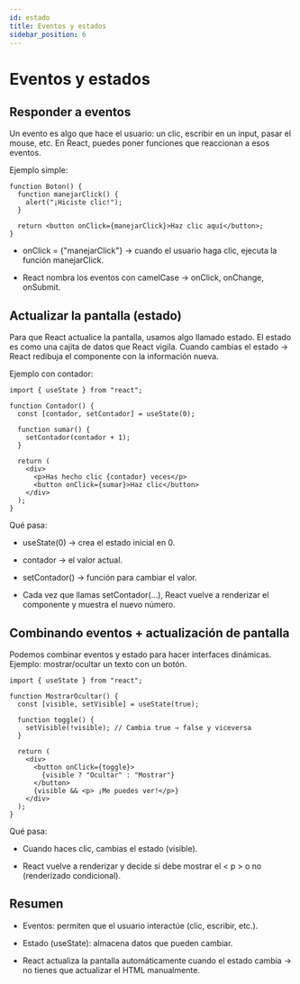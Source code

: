 ```yaml
---
id: estado
title: Eventos y estados
sidebar_position: 6
---
```


# Eventos y estados

## Responder a eventos

Un evento es algo que hace el usuario: un clic, escribir en un input, pasar el mouse, etc.
En React, puedes poner funciones que reaccionan a esos eventos.

Ejemplo simple:

```
function Boton() {
  function manejarClick() {
    alert("¡Hiciste clic!");
  }

  return <button onClick={manejarClick}>Haz clic aquí</button>;
}
```

- onClick = {"manejarClick"} → cuando el usuario haga clic, ejecuta la función manejarClick.

- React nombra los eventos con camelCase → onClick, onChange, onSubmit.


## Actualizar la pantalla (estado)

Para que React actualice la pantalla, usamos algo llamado estado.
El estado es como una cajita de datos que React vigila.
Cuando cambias el estado → React redibuja el componente con la información nueva.

Ejemplo con contador:

```
import { useState } from "react";

function Contador() {
  const [contador, setContador] = useState(0);

  function sumar() {
    setContador(contador + 1);
  }

  return (
    <div>
      <p>Has hecho clic {contador} veces</p>
      <button onClick={sumar}>Haz clic</button>
    </div>
  );
}
```
Qué pasa:

- useState(0) → crea el estado inicial en 0.

- contador → el valor actual.

- setContador() → función para cambiar el valor.

- Cada vez que llamas setContador(...), React vuelve a renderizar el componente y muestra el nuevo número.

## Combinando eventos + actualización de pantalla

Podemos combinar eventos y estado para hacer interfaces dinámicas.
Ejemplo: mostrar/ocultar un texto con un botón.

```
import { useState } from "react";

function MostrarOcultar() {
  const [visible, setVisible] = useState(true);

  function toggle() {
    setVisible(!visible); // Cambia true → false y viceversa
  }

  return (
    <div>
      <button onClick={toggle}>
        {visible ? "Ocultar" : "Mostrar"}
      </button>
      {visible && <p> ¡Me puedes ver!</p>}
    </div>
  );
}
```

Qué pasa:

- Cuando haces clic, cambias el estado (visible).

- React vuelve a renderizar y decide si debe mostrar el < p > o no (renderizado condicional).

## Resumen

- Eventos: permiten que el usuario interactúe (clic, escribir, etc.).

- Estado (useState): almacena datos que pueden cambiar.

- React actualiza la pantalla automáticamente cuando el estado cambia → no tienes que actualizar el HTML manualmente.